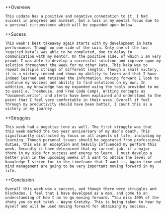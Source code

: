 ++Overview

    This update has a positive and negative connotation to it. I had success in progress and mindset, but a loss in my mental focus due to a personal circumstance which will be expanded upon below.

++Sucess

    This week's best takeaway again starts with my development in kata performance. Though on one side of the coin. Only one of the two required kata’s was able to be completed, due to delay in communication with my mentor. On the positive side, of which I am very proud. I was able to develop a successful solution and improve upon my solution throughout the week for my other kata. This kaka was to repeat multiple strings of different lengths. Though a small victory, it is a victory indeed and shows my ability to learn and that I have indeed learned and retained the information. Moving forward I look to continue my success and ability to find solutions on my own. In addition, my knowledge has my expanded using the tools provided to me to use(I.e. Treehouse, and Free Code Camp). Writing concepts as “document.write", and alerts have been explained and understood to the point that I feel very comfortable in their uses. Overall if feel through my productivity should have been better, I count this as a victory in my journey.

++Struggles

    This week had a negative tone as well. The first struggle was that this week marked the two year anniversary of my dad’s death. This significantly distracted my focus on all aspects of life, including my learning. Though personal issues should be separated from professional duties, this was an exception and heavily influenced my perform this week. Secondly if have determined that my current job, if a major thorn in my side for success and energy to learn. I must develop a better plan in the upcoming weeks if a want to obtain the level of knowledge I strive for in the timeframe that I want it. Again time and mind management are going to be very important moving forward in my life. 

++Conclusion

    Overall this week was a success, and though there were struggles and blockades. I feel that I have developed as a man, and come to an understanding of how I am to go moving forward. “You miss 100% of the shots you do not take% - Wayne Gretzky. This is being taken to hear by myself and will be used moving forward for obtaining my success. 
